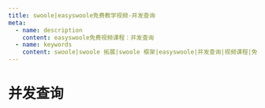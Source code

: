 ```yaml
---
title: swoole|easyswoole免费教学视频-并发查询
meta:
  - name: description
    content: easyswoole免费视频课程：并发查询
  - name: keywords
    content: swoole|swoole 拓展|swoole 框架|easyswoole|并发查询|视频课程|免费教程
---
```

# 并发查询
<script type="text/javascript" src="/Js/Ckplayer/ckplayer.js"></script>
<div class="video" style="width: 50rem;height: 30rem;"></div>
<script type="text/javascript">
    var videoObject = {
    		container: '.video',
    		variable: 'player',
    		video:'http://video-oss.easyswoole.com/%E5%85%A5%E9%97%A8%E6%95%99%E7%A8%8B1/%E5%8D%8F%E7%A8%8B%E5%B9%B6%E5%8F%91%E6%9F%A5%E8%AF%A2.mp4'
    	};
    var player=new ckplayer(videoObject);
</script>

